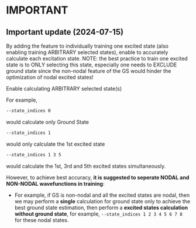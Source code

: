 # IMPORTANT

## Important update (2024-07-15)


By adding the feature to individually training one excited state (also enabling training ARBITRARY selected states), enable to accurately calculate each excitation state. NOTE: the best practice to train one excited state is to ONLY selecting this state, especially one needs to EXCLUDE ground state since the non-nodal feature of the GS would hinder the optimization of nodal excited states!

Enable calculating ARBITRARY selected state(s)

For example,

```bash
--state_indices 0
```
 
would calculate only Ground State

```bash
--state_indices 1
```

would only calculate the 1st excited state

```bash
--state_indices 1 3 5
```

would calculate the 1st, 3rd and 5th excited states simultaneously.

However, to achieve best accuracy, **it is suggested to seperate NODAL and NON-NODAL
wavefunctions in training**: 

- For example, if GS is non-nodal and all the excited states are nodal, then we
may perform a **single** calculation for ground state only to achieve the
best ground state estimation, then perform a **excited states calculation without
ground state**, for example, `--state_indices 1 2 3 4 5 6 7 8` for these nodal states.